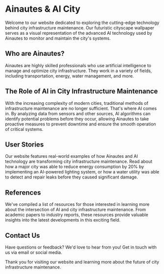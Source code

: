 <!--font:Montserrat-->

# Ainautes & AI City

Welcome to our website dedicated to exploring the cutting-edge technology behind city infrastructure maintenance. Our futuristic cityscape wallpaper serves as a visual representation of the advanced AI technology used by Ainautes to monitor and maintain the city's systems.

## Who are Ainautes?

Ainautes are highly skilled professionals who use artificial intelligence to manage and optimize city infrastructure. They work in a variety of fields, including transportation, energy, water management, and more.

## The Role of AI in City Infrastructure Maintenance

With the increasing complexity of modern cities, traditional methods of infrastructure maintenance are no longer sufficient. That's where AI comes in. By analyzing data from sensors and other sources, AI algorithms can identify potential problems before they occur, allowing Ainautes to take proactive measures to prevent downtime and ensure the smooth operation of critical systems.

## User Stories

Our website features real-world examples of how Ainautes and AI technology are transforming city infrastructure maintenance. Read about how a major city was able to reduce energy consumption by 20% by implementing an AI-powered lighting system, or how a water utility was able to detect and repair leaks before they caused significant damage.

## References

We've compiled a list of resources for those interested in learning more about the intersection of AI and city infrastructure maintenance. From academic papers to industry reports, these resources provide valuable insights into the latest developments in this exciting field.

## Contact Us

Have questions or feedback? We'd love to hear from you! Get in touch with us via email or social media.

Thank you for visiting our website and learning more about the future of city infrastructure maintenance.

<!--

Write me content for website with wallpaper which alt text is:

"A futuristic cityscape where Ainautes use advanced AI technology to monitor and maintain the city's infrastructure and systems."

The name/title of the page should not be 1:1 copy of the alt text but rather a real content of the website which is using this wallpaper.

- Use markdown format 
- Start with heading
- Heading should be short and concise
- The content should look like a real website 
- The website should not be about the wallpaper, wallpaper is just a related background
- Heading should be contain work "wallpaper" or "background"
- Include real sections like references, contact, user stories, etc. use things relevant to the page purpose.
- Feel free to use structure like headings, bullets, numbering, blockquotes, paragraphs, horizontal lines, etc.
- You can use formatting like bold or _italic_
- You can include UTF-8 emojis
- Links should be only #hash anchors (and you can refer to the document itself)
- Do not include images


---


# The Future of City Infrastructure: Ainautes and AI Technology

Welcome to our website dedicated to exploring the cutting-edge technology behind city infrastructure maintenance. Our futuristic cityscape wallpaper serves as a visual representation of the advanced AI technology used by Ainautes to monitor and maintain the city's systems.

## Who are Ainautes?

Ainautes are highly skilled professionals who use artificial intelligence to manage and optimize city infrastructure. They work in a variety of fields, including transportation, energy, water management, and more.

## The Role of AI in City Infrastructure Maintenance

With the increasing complexity of modern cities, traditional methods of infrastructure maintenance are no longer sufficient. That's where AI comes in. By analyzing data from sensors and other sources, AI algorithms can identify potential problems before they occur, allowing Ainautes to take proactive measures to prevent downtime and ensure the smooth operation of critical systems.

## User Stories

Our website features real-world examples of how Ainautes and AI technology are transforming city infrastructure maintenance. Read about how a major city was able to reduce energy consumption by 20% by implementing an AI-powered lighting system, or how a water utility was able to detect and repair leaks before they caused significant damage.

## References

We've compiled a list of resources for those interested in learning more about the intersection of AI and city infrastructure maintenance. From academic papers to industry reports, these resources provide valuable insights into the latest developments in this exciting field.

## Contact Us

Have questions or feedback? We'd love to hear from you! Get in touch with us via email or social media.

Thank you for visiting our website and learning more about the future of city infrastructure maintenance.

-->
